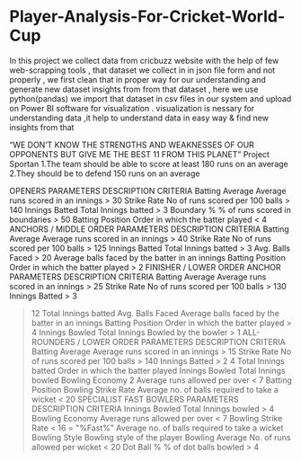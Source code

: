 # Player-Analysis-For-Cricket-World-Cup
In this project we collect data from cricbuzz website with the help of few web-scrapping tools , 
that dataset we collect in in json file  form  and not properly , we first clean that in proper way for our understanding and generate new dataset  insights from from that dataset , here we use python(pandas)
we import that dataset in csv files in our system and upload on Power BI software for visualization .
visualization is nessary for understanding data ,it help to understand data in easy way & find new insights from that

“WE DON’T KNOW THE STRENGTHS
AND WEAKNESSES OF OUR
OPPONENTS BUT GIVE ME THE
BEST 11 FROM THIS PLANET”
Project Sportan
1.The team should be able to score at
least 180 runs on an average
2.They should be to defend 150 runs
on an average


OPENERS
PARAMETERS DESCRIPTION CRITERIA
Batting Average Average runs scored in an innings > 30
Strike Rate No of runs scored per 100 balls > 140
Innings Batted Total Innings batted > 3
Boundary % % of runs scored in boundaries > 50
Batting Position Order in which the batter played < 4
ANCHORS /
MIDDLE ORDER
PARAMETERS DESCRIPTION CRITERIA
Batting Average Average runs scored in an innings > 40
Strike Rate No of runs scored per 100 balls > 125
Innings Batted Total Innings batted > 3
Avg. Balls Faced > 20
Average balls faced by the batter in
an innings
Batting Position Order in which the batter played > 2
FINISHER / LOWER
ORDER ANCHOR
PARAMETERS DESCRIPTION CRITERIA
Batting Average Average runs scored in an innings > 25
Strike Rate No of runs scored per 100 balls > 130
Innings Batted > 3
> 12
Total Innings batted
Avg. Balls Faced Average balls faced by the batter in an innings
Batting Position Order in which the batter played > 4
Innings Bowled Total Innings Bowled by the bowler > 1
ALL-ROUNDERS /
LOWER ORDER
PARAMETERS DESCRIPTION CRITERIA
Batting Average Average runs scored in an innings > 15
Strike Rate No of runs scored per 100 balls > 140
Innings Batted > 2
> 4
Total Innings batted
Order in which the batter played
Innings Bowled Total Innings bowled
Bowling Economy
> 2
Average runs allowed per over < 7
Batting Position
Bowling Strike Rate Average no. of balls required to take a wicket < 20
SPECIALIST FAST
BOWLERS
PARAMETERS DESCRIPTION CRITERIA
Innings Bowled Total Innings bowled > 4
Bowling Economy Average runs allowed per over < 7
Bowling Strike Rate < 16
=
"%Fast%"
Average no. of balls required to take a wicket
Bowling Style Bowling style of the player
Bowling Average No. of runs allowed per wicket < 20
Dot Ball % % of dot balls bowled > 4
